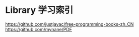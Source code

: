 # Library 学习索引
https://github.com/justjavac/free-programming-books-zh_CN
https://github.com/mynane/PDF
